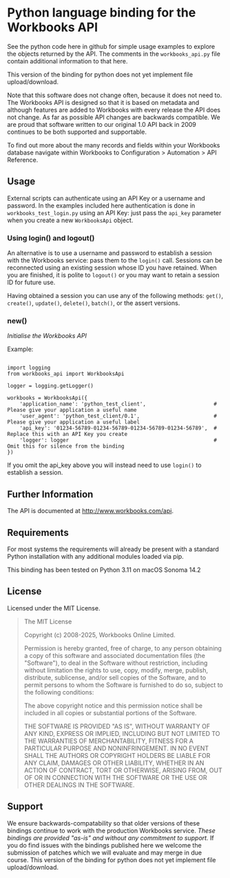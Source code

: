 # Python language binding for the Workbooks API

See the python code here in github for simple usage examples to explore the objects returned by the API. The comments in the `workbooks_api.py` file contain additional information to that here.

This version of the binding for python does not yet implement file upload/download.

Note that this software does not change often, because it does not need to.  The Workbooks API is designed so that it is based on metadata and although features are added to Workbooks with every release the API does not change.  As far as possible API changes are backwards compatible.  We are proud that software written to our original 1.0 API back in 2009 continues to be both supported and supportable.

To find out more about the many records and fields within your Workbooks database navigate within Workbooks to Configuration > Automation > API Reference.

## Usage

External scripts can authenticate using an API Key or a username and password. In the examples included here authentication is done in `workbooks_test_login.py` using an API Key: just pass the `api_key` parameter when you create a new `WorkbooksApi` object.

### Using login() and logout()

An alternative is to use a username and password to establish a session with the Workbooks service: pass them to the `login()` call. Sessions can be reconnected using an existing session whose ID you have retained. When you are finished, it is polite to `logout()` or you may want to retain a session ID for future use.

Having obtained a session you can use any of the following methods: `get()`, `create()`, `update()`, `delete()`, `batch()`, or the assert versions.

### new()

_Initialise the Workbooks API_

Example:
<pre><code>
import logging
from workbooks_api import WorkbooksApi

logger = logging.getLogger()

workbooks = WorkbooksApi({
    'application_name': 'python_test_client',                      # Please give your application a useful name
    'user_agent': 'python_test_client/0.1',                        # Please give your application a useful label
    'api_key': '01234-56789-01234-56789-01234-56789-01234-56789',  # Replace this with an API Key you create
    'logger': logger                                               # Omit this for silence from the binding
})
</code></pre>

If you omit the api_key above you will instead need to use `login()` to establish a session.

## Further Information

The API is documented at <a href="http://www.workbooks.com/api" target="_blank">http://www.workbooks.com/api</a>.

## Requirements

For most systems the requirements will already be present with a standard Python installation with any additional modules loaded via pip.

This binding has been tested on Python 3.11 on macOS Sonoma 14.2 

## License

Licensed under the MIT License.

> The MIT License
> 
> Copyright (c) 2008-2025, Workbooks Online Limited.
> 
> Permission is hereby granted, free of charge, to any person obtaining a copy
> of this software and associated documentation files (the "Software"), to deal
> in the Software without restriction, including without limitation the rights
> to use, copy, modify, merge, publish, distribute, sublicense, and/or sell
> copies of the Software, and to permit persons to whom the Software is
> furnished to do so, subject to the following conditions:
> 
> The above copyright notice and this permission notice shall be included in
> all copies or substantial portions of the Software.
> 
> THE SOFTWARE IS PROVIDED "AS IS", WITHOUT WARRANTY OF ANY KIND, EXPRESS OR
> IMPLIED, INCLUDING BUT NOT LIMITED TO THE WARRANTIES OF MERCHANTABILITY,
> FITNESS FOR A PARTICULAR PURPOSE AND NONINFRINGEMENT. IN NO EVENT SHALL THE
> AUTHORS OR COPYRIGHT HOLDERS BE LIABLE FOR ANY CLAIM, DAMAGES OR OTHER
> LIABILITY, WHETHER IN AN ACTION OF CONTRACT, TORT OR OTHERWISE, ARISING FROM,
> OUT OF OR IN CONNECTION WITH THE SOFTWARE OR THE USE OR OTHER DEALINGS IN
> THE SOFTWARE.

## Support

We ensure backwards-compatability so that older versions of these bindings continue to work with the production Workbooks service.  *These bindings are provided "as-is" and without any commitment to support.* If you do find issues with the bindings published here we welcome the submission of patches which we will evaluate and may merge in due course. This version of the binding for python does not yet implement file upload/download.

